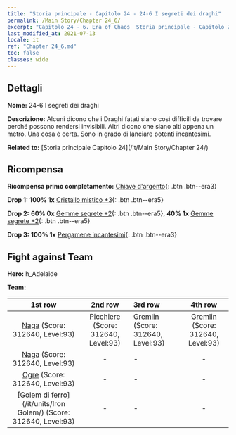 ```yaml
---
title: "Storia principale - Capitolo 24 - 24-6 I segreti dei draghi"
permalink: /Main Story/Chapter 24_6/
excerpt: "Capitolo 24 - 6. Era of Chaos  Storia principale - Capitolo 24_6. 24-6 I segreti dei draghi"
last_modified_at: 2021-07-13
locale: it
ref: "Chapter 24_6.md"
toc: false
classes: wide
---
```


## Dettagli

 **Nome:** 24-6 I segreti dei draghi

 **Descrizione:** Alcuni dicono che i Draghi fatati siano così difficili da trovare perché possono rendersi invisibili. Altri dicono che siano alti appena un metro. Una cosa è certa. Sono in grado di lanciare potenti incantesimi.

 **Related to:** [Storia principale Capitolo 24](/it/Main Story/Chapter 24/)

## Ricompensa

 **Ricompensa primo completamento:** [Chiave d'argento](/ItemsIT/con_693/){: .btn .btn--era3}

 **Drop 1:** **100% 1x** [Cristallo mistico +3](/ItemsIT/mat_87/){: .btn .btn--era5}

 **Drop 2:** **60% 0x** [Gemme segrete +2](/ItemsIT/mat_79/){: .btn .btn--era5}, **40% 1x** [Gemme segrete +2](/ItemsIT/mat_79/){: .btn .btn--era5}

 **Drop 3:** **100% 1x** [Pergamene incantesimi](/ItemsIT/con_694/){: .btn .btn--era3}


## Fight against Team
 **Hero:** h_Adelaide

 **Team:**


  | 1st row | 2nd row | 3rd row | 4th row |
  |:----:|:----:|:----|:----:|
  | [Naga](/it/units/Naga/) (Score: 312640, Level:93)  | [Picchiere](/it/units/Pikeman/) (Score: 312640, Level:93)  | [Gremlin](/it/units/Gremlin/) (Score: 312640, Level:93)  | [Gremlin](/it/units/Gremlin/) (Score: 312640, Level:93)  |
  | [Naga](/it/units/Naga/) (Score: 312640, Level:93)  | - | - | - |
  | [Ogre](/it/units/Ogre/) (Score: 312640, Level:93)  | - | - | - |
  | [Golem di ferro](/it/units/Iron Golem/) (Score: 312640, Level:93)  | - | - | - |



